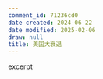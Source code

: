 ```yaml
---
comment_id: 71236cd0
date created: 2024-06-22
date modified: 2025-02-06
draw: null
title: 美国大衰退
---
```

excerpt

<!-- more -->
